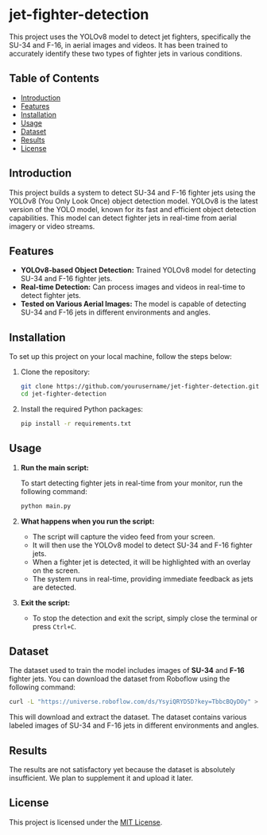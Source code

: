 # jet-fighter-detection

This project uses the YOLOv8 model to detect jet fighters, specifically the SU-34 and F-16, in aerial images and videos. It has been trained to accurately identify these two types of fighter jets in various conditions.

## Table of Contents

- [Introduction](#introduction)
- [Features](#features)
- [Installation](#installation)
- [Usage](#usage)
- [Dataset](#dataset)
- [Results](#results)
- [License](#license)

## Introduction

This project builds a system to detect SU-34 and F-16 fighter jets using the YOLOv8 (You Only Look Once) object detection model. YOLOv8 is the latest version of the YOLO model, known for its fast and efficient object detection capabilities. This model can detect fighter jets in real-time from aerial imagery or video streams.

## Features

- **YOLOv8-based Object Detection:** Trained YOLOv8 model for detecting SU-34 and F-16 fighter jets.
- **Real-time Detection:** Can process images and videos in real-time to detect fighter jets.
- **Tested on Various Aerial Images:** The model is capable of detecting SU-34 and F-16 jets in different environments and angles.

## Installation

To set up this project on your local machine, follow the steps below:

1. Clone the repository:

    ```bash
    git clone https://github.com/yourusername/jet-fighter-detection.git
    cd jet-fighter-detection
    ```

2. Install the required Python packages:

    ```bash
    pip install -r requirements.txt
    ```

## Usage

1. **Run the main script:**

    To start detecting fighter jets in real-time from your monitor, run the following command:

    ```bash
    python main.py
    ```

2. **What happens when you run the script:**
   - The script will capture the video feed from your screen.
   - It will then use the YOLOv8 model to detect SU-34 and F-16 fighter jets.
   - When a fighter jet is detected, it will be highlighted with an overlay on the screen.
   - The system runs in real-time, providing immediate feedback as jets are detected.

3. **Exit the script:**
   - To stop the detection and exit the script, simply close the terminal or press `Ctrl+C`.

## Dataset

The dataset used to train the model includes images of **SU-34** and **F-16** fighter jets. You can download the dataset from Roboflow using the following command:

```bash
curl -L "https://universe.roboflow.com/ds/YsyiQRYD5D?key=TbbcBQyDOy" > roboflow.zip; unzip roboflow.zip; rm roboflow.zip
```
This will download and extract the dataset. The dataset contains various labeled images of SU-34 and F-16 jets in different environments and angles.


## Results

The results are not satisfactory yet because the dataset is absolutely insufficient. We plan to supplement it and upload it later.


## License
This project is licensed under the [MIT License](LICENSE).

